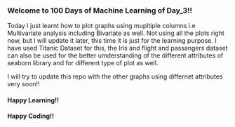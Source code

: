 ### Welcome to 100 Days of Machine Learning of Day_3!!

Today I just learnt how to plot graphs using mupltiple columns i.e Multivariate analysis including Bivariate as well.
Not using all the plots right now, but I will update it later, this time it is just for the learning purpose.
I have used Titanic Dataset for this, the Iris and flight and passangers dataset can also be used for the better umderstanding of the different attributes of seaborn library and for different type of plot as well.

I will try to update this repo with the other graphs using differnet attributes very soon!!

#### Happy Learning!!
#### Happy Coding!!
